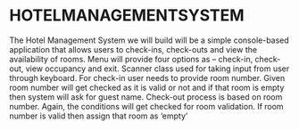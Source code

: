 # HOTELMANAGEMENTSYSTEM
The Hotel Management System we will build will be a simple console-based application that allows users to check-ins, check-outs and view the availability of rooms. Menu will provide four options as – check-in, check-out, view occupancy and exit. Scanner class used for taking input from user through keyboard. For check-in user needs to provide room number. Given room number will get checked as it is valid or not and if that room is empty then system will ask for guest name. Check-out process is based on room number. Again, the conditions will get checked for room validation. If room number is valid then assign that room as ‘empty’
